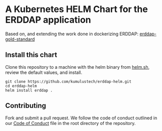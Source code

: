 # A Kubernetes HELM Chart for the ERDDAP application

Based on, and extending the work done in dockerizing ERDDAP: [erddap-gold-standard](https://ioos.github.io/erddap-gold-standard/)

## Install this chart

Clone this repository to a machine with the helm binary from [helm.sh](https://helm.sh), review the default values, and install.

```
git clone https://github.com/kumulustech/erddap-helm.git
cd erddap-helm
helm install erddap .
```

## Contributing

Fork and submit a pull request.  We follow the code of conduct outlined in our [Code of Conduct](CODEOFCONDUCT.md) file in the root directory of the repository.
